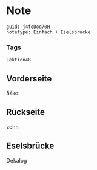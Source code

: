 # Note
```
guid: j4foDoq70H
notetype: Einfach + Eselsbrücke
```

### Tags
```
Lektion48
```

## Vorderseite
δέκα

## Rückseite
zehn

## Eselsbrücke
Dekalog
